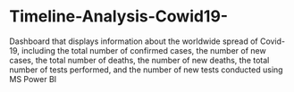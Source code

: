 # Timeline-Analysis-Cowid19-
Dashboard that displays information about the worldwide spread of Covid-19, including the total number of confirmed cases, the number of new cases, the total number of deaths, the number of new deaths, the total number of tests performed, and the number of new tests conducted using MS Power BI
